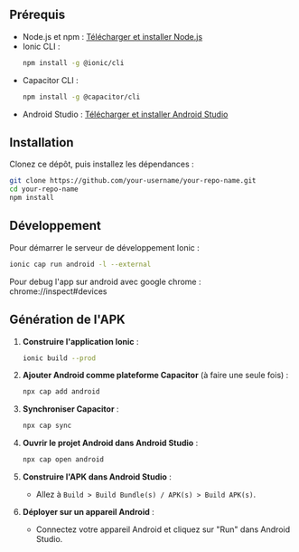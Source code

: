 ## Prérequis

- Node.js et npm : [Télécharger et installer Node.js](https://nodejs.org/)
- Ionic CLI : 
    ```bash
    npm install -g @ionic/cli
    ```
- Capacitor CLI :
    ```bash
    npm install -g @capacitor/cli
    ```
- Android Studio : [Télécharger et installer Android Studio](https://developer.android.com/studio)

## Installation

Clonez ce dépôt, puis installez les dépendances :

```bash
git clone https://github.com/your-username/your-repo-name.git
cd your-repo-name
npm install
```

## Développement
Pour démarrer le serveur de développement Ionic :
```bash
ionic cap run android -l --external
```

Pour debug l'app sur android avec google chrome :
chrome://inspect#devices


## Génération de l'APK
1. **Construire l'application Ionic** :
    ```bash
    ionic build --prod
    ```

2. **Ajouter Android comme plateforme Capacitor** (à faire une seule fois) :
    ```bash
    npx cap add android
    ```

3. **Synchroniser Capacitor** :
    ```bash
    npx cap sync
    ```

4. **Ouvrir le projet Android dans Android Studio** :
    ```bash
    npx cap open android
    ```

5. **Construire l'APK dans Android Studio** :
    - Allez à `Build > Build Bundle(s) / APK(s) > Build APK(s)`.

6. **Déployer sur un appareil Android** :
    - Connectez votre appareil Android et cliquez sur "Run" dans Android Studio.